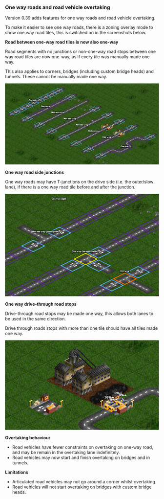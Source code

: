 ### One way roads and road vehicle overtaking

Version 0.39 adds features for one way roads and road vehicle overtaking.

To make it easier to see one way roads, there is a zoning overlay mode to show one way road tiles, this is switched on in the screenshots below.

**Road between one-way road tiles is now also one-way**

Road segments with no junctions or non-one-way road stops between one way road tiles are now one-way, as if every tile was manually made one way.

This also applies to corners, bridges (including custom bridge heads) and tunnels. These cannot be manually made one way.

![One way road segments](Features/images/one-way-0.png)

**One way road side junctions**

One way roads may have T-junctions on the drive side (i.e. the outer/slow lane), if there is a one way road tile before and after the junction.

![One way road side junctions](Features/images/one-way-1.png)

**One way drive-through road stops**

Drive-through road stops may be made one way, this allows both lanes to be used in the same direction.

Drive through roads stops with more than one tile should have all tiles made one way.

![One way drive-through road stops](Features/images/one-way-2.png)

**Overtaking behaviour**

* Road vehicles have fewer constraints on overtaking on one-way road, and may be remain in the overtaking lane indefinitely.
* Road vehicles may now start and finish overtaking on bridges and in tunnels.

**Limitations**

* Articulated road vehicles may not go around a corner whilst overtaking.
* Road vehicles will not start overtaking on bridges with custom bridge heads.
